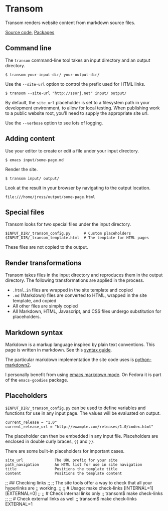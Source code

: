 # Transom

Transom renders website content from markdown source files.

[Source code](https://github.com/ssorj/transom), [Packages]({{site_url}}/projects/magnum.html#transom)

## Command line

The `transom` command-line tool takes an input directory and an output
directory.

    $ transom your-input-dir/ your-output-dir/
    
Use the `--site-url` option to control the prefix used for HTML links.

    $ transom --site-url "http://ssorj.net" input/ output/

By default, the `site_url` placeholder is set to a filesystem path in
your development environment, to allow for local testing.  When
publishing work to a public website root, you'll need to supply the
appropriate site url.

Use the `--verbose` option to see lots of logging.

## Adding content

Use your editor to create or edit a file under your input directory.

    $ emacs input/some-page.md

Render the site.

    $ transom input/ output/

Look at the result in your browser by navigating to the output
location.

    file:///home/jross/output/some-page.html

## Special files

Transom looks for two special files under the input directory.

    $INPUT_DIR/_transom_config.py      # Custom placeholders
    $INPUT_DIR/_transom_template.html  # The template for HTML pages

These files are not copied to the output.

## Render transformations

Transom takes files in the input directory and reproduces them in the
output directory.  The following transformations are applied in the
process.

 - `.html.in` files are wrapped in the site template and copied
 - `.md` (Markdown) files are converted to HTML, wrapped in the site
   template, and copied
 - All other files are simply copied
 - All Markdown, HTML, Javascript, and CSS files undergo substitution
   for placeholders.

## Markdown syntax

Markdown is a markup language inspired by plain text conventions.
This page is written in markdown.  See this [syntax guide][syntax].

The particular markdown implementation the site code uses is
[python-markdown2][markdown2].

I personally benefit from using [emacs markdown mode][emacs].  On
Fedora it is part of the `emacs-goodies` package.

[syntax]: http://daringfireball.net/projects/markdown/syntax
[markdown2]: https://github.com/trentm/python-markdown2
[emacs]:  http://jblevins.org/projects/markdown-mode/

## Placeholders

`$INPUT_DIR/_transom_config.py` can be used to define variables and
functions for use in any input page.  The values will be evaluated on
output.

    current_release = "1.0"
    current_release_url = "http://example.com/releases/1.0/index.html"

The placeholder can then be embedded in any input file.  Placeholders
are enclosed in double curly braces, `{{` and `}}`.

There are some built-in placeholders for important cases.

    site_url              The URL prefix for your site
    path_navigation       An HTML list for use in site navigation
    title                 Positions the template title
    content               Positions the template content

;; ## Checking links
;; 
;; The site tools offer a way to check that all your hyperlinks are
;; working.
;; 
;;     # Usage: make check-links [INTERNAL=1] [EXTERNAL=0]
;; 
;;     # Check internal links only
;;     transom$ make check-links
;;
;;     # Check external links as well
;;     transom$ make check-links EXTERNAL=1
